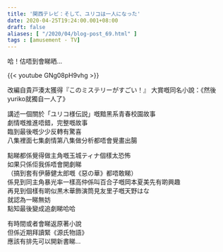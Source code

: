 ```yaml
---
title: '関西テレビ：そして、ユリコは一人になった'
date: 2020-04-25T19:24:00.001+08:00
draft: false
aliases: [ "/2020/04/blog-post_69.html" ]
tags : [amusement - TV]
---
```


哈！估唔到會睇晒...  

{{< youtube GNg08pH9vhg >}}

改編自貴戸湊太獲得『このミステリーがすごい！』 大賞嘅同名小說：《然後 yuriko就獨自一人了》  
  
講述一個關於「ユリコ様伝説」嘅黯黑系青春校園故事  
劇情嘅推進唔錯，完整嘅故事  
臨到最後嘅少少反轉有驚喜  
八集裡面七集劇情第八集做分析都唔會覺畫出腸  
  
點睇都係覺得做主角嘅玉城ティナ個樣太恐怖  
如果只係佢我係唔會開劇睇  
（搞到套有伊藤健太郎嘅《惡の華》都唔敢睇）  
係見到同主角暴光率一樣高仲係叫百合子嘅岡本夏美先有啲興趣  
再見到個樣有啲似黒木華飾演筒見友里子嘅天野はな  
就認為一睇無妨  
點知最後變成追劇睇哈哈  
  
有時間或者會睇返原著小說  
但係近期拜讀緊《源氏物語》  
應該有排先可以開新書睇...